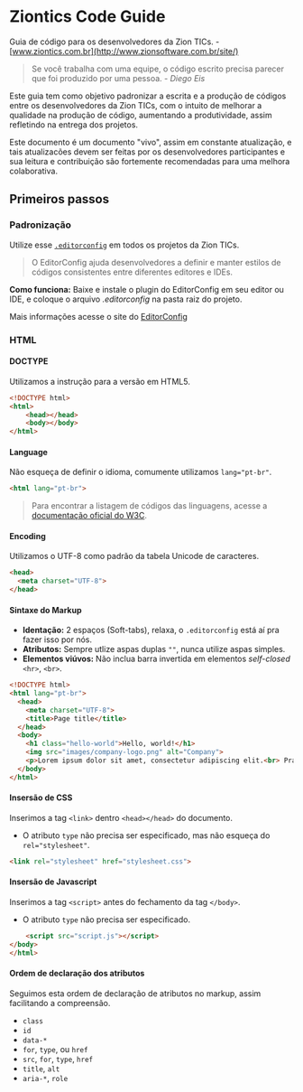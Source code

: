 # Ziontics Code Guide
Guia de código para os desenvolvedores da Zion TICs. - [www.ziontics.com.br](http://www.zionsoftware.com.br/site/)

> Se você trabalha com uma equipe, o código escrito precisa parecer que foi produzido por uma pessoa.
> _- Diego Eis_

Este guia tem como objetivo padronizar a escrita e a produção de códigos entre os desenvolvedores da Zion TICs, com o intuito de melhorar a qualidade na produção de código, aumentando a produtividade, assim refletindo na entrega dos projetos.

Este documento é um documento "vivo", assim em constante atualização, e tais atualizacões devem ser feitas por os desenvolvedores participantes e sua leitura e contribuição são fortemente recomendadas para uma melhora colaborativa.

## Primeiros passos

### Padronização 
Utilize esse [`.editorconfig`](/.editorconfig) em todos os projetos da Zion TICs. 

> O EditorConfig ajuda desenvolvedores a definir e manter estilos de códigos consistentes entre diferentes editores e IDEs. 

**Como funciona:** Baixe e instale o plugin do EditorConfig em seu editor ou IDE, e coloque o arquivo _.editorconfig_ na pasta raiz do projeto.

Mais informações acesse o site do [EditorConfig](http://editorconfig.org/)

### HTML

#### DOCTYPE
Utilizamos a instrução para a versão em HTML5.

```html
<!DOCTYPE html>
<html>
	<head></head>
	<body></body>
</html>
```

#### Language
Não esqueça de definir o idioma, comumente utilizamos `lang="pt-br"`.

```html
<html lang="pt-br">
```
> Para encontrar a listagem de códigos das linguagens, acesse a [documentação oficial do W3C](http://www.w3.org/International/questions/qa-choosing-language-tags).

#### Encoding
Utilizamos o UTF-8 como padrão da tabela Unicode de caracteres.

```html
<head>
  <meta charset="UTF-8">
</head>
```

#### Sintaxe do Markup
- **Identação:** 2 espaços (Soft-tabs), relaxa, o `.editorconfig` está aí pra fazer isso por nós.
- **Atributos:** Sempre utlize aspas duplas `""`, nunca utilize aspas simples.
- **Elementos viúvos:** Não inclua barra invertida em elementos _self-closed_ `<hr>`, `<br>`.

```html
<!DOCTYPE html>
<html lang="pt-br">
  <head>
  	<meta charset="UTF-8">
    <title>Page title</title>
  </head>
  <body>
    <h1 class="hello-world">Hello, world!</h1>
    <img src="images/company-logo.png" alt="Company">
    <p>Lorem ipsum dolor sit amet, consectetur adipiscing elit.<br> Praesent sed enim sed velit ultricies interdum. <br>Suspendisse eget magna lorem. In congue ipsum quis egestas commodo. Nulla nisl ligula, iaculis a dapibus eget, porttitor eu diam.<br> Cras non nisl enim. Vestibulum eu libero commodo, mollis dolor luctus, elementum libero. </p>
  </body>
</html>
```
#### Insersão de CSS

Inserimos a tag `<link>` dentro `<head></head>` do documento.

 - O atributo `type` não precisa ser especificado, mas não esqueça do `rel="stylesheet"`.

```html
<link rel="stylesheet" href="stylesheet.css">
```

#### Insersão de Javascript

Inserimos a tag `<script>` antes do fechamento da tag `</body>`.  

- O atributo `type` não precisa ser especificado.

```html
	<script src="script.js"></script>
</body>
</html>
```
#### Ordem de declaração dos atributos

Seguimos esta ordem de declaração de atributos no markup, assim facilitando a compreensão.

 - `class`
 - `id`
 - `data-*`
 - `for`, `type`, ou `href`
 - `src`, `for`, `type`, `href`
 - `title`, `alt`
 - `aria-*`, `role`

